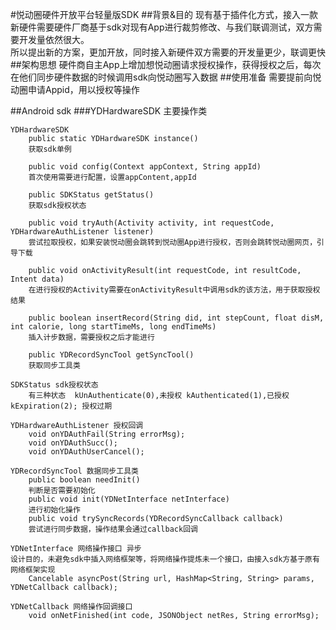 #悦动圈硬件开放平台轻量版SDK
##背景&目的
现有基于插件化方式，接入一款新硬件需要硬件厂商基于sdk对现有App进行裁剪修改、与我们联调测试，双方需要开发量依然很大。  
所以提出新的方案，更加开放，同时接入新硬件双方需要的开发量更少，联调更快
##架构思想
硬件商自主App上增加想悦动圈请求授权操作，获得授权之后，每次在他们同步硬件数据的时候调用sdk向悦动圈写入数据
##使用准备
需要提前向悦动圈申请Appid，用以授权等操作

##Android sdk
###YDHardwareSDK
主要操作类

    YDHardwareSDK
	    public static YDHardwareSDK instance() 
    	获取sdk单例
    	
	    public void config(Context appContext, String appId)
    	首次使用需要进行配置，设置appContent,appId
	    
	    public SDKStatus getStatus()
    	获取sdk授权状态
	    
	    public void tryAuth(Activity activity, int requestCode, YDHardwareAuthListener listener)
    	尝试拉取授权，如果安装悦动圈会跳转到悦动圈App进行授权，否则会跳转悦动圈网页，引导下载
	    
	    public void onActivityResult(int requestCode, int resultCode, Intent data)
	    在进行授权的Activity需要在onActivityResult中调用sdk的该方法，用于获取授权结果
    	
    	public boolean insertRecord(String did, int stepCount, float disM, int calorie, long startTimeMs, long endTimeMs)
	    插入计步数据，需要授权之后才能进行
    	
    	public YDRecordSyncTool getSyncTool()
	    获取同步工具类
    
    SDKStatus sdk授权状态 
    	有三种状态  kUnAuthenticate(0),未授权 kAuthenticated(1),已授权 kExpiration(2); 授权过期
    
    YDHardwareAuthListener 授权回调
    	void onYDAuthFail(String errorMsg);
	    void onYDAuthSucc();
    	void onYDAuthUserCancel();
	
	YDRecordSyncTool 数据同步工具类
		public boolean needInit() 
		判断是否需要初始化
		public void init(YDNetInterface netInterface)
		进行初始化操作
		public void trySyncRecords(YDRecordSyncCallback callback)
		尝试进行同步数据，操作结果会通过callback回调
	
	YDNetInterface 网络操作接口 异步
	设计目的，未避免sdk中插入网络框架等，将网络操作提炼未一个接口，由接入sdk方基于原有网络框架实现
		Cancelable asyncPost(String url, HashMap<String, String> params, YDNetCallback callback);
	
	YDNetCallback 网络操作回调接口
    	void onNetFinished(int code, JSONObject netRes, String errorMsg);